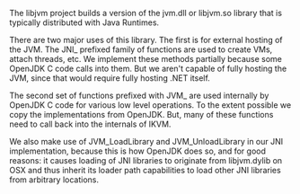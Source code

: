 The libjvm project builds a version of the jvm.dll or libjvm.so library that is typically distributed with Java Runtimes.

There are two major uses of this library. The first is for external hosting of the JVM. The JNI_ prefixed family of functions are used to create VMs, attach threads, etc. We implement these methods partially because some OpenJDK C code calls into them. But we aren't capable of fully hosting the JVM, since that would require fully hosting .NET itself.

The second set of functions prefixed with JVM_ are used internally by OpenJDK C code for various low level operations. To the extent possible we copy the implementations from OpenJDK. But, many of these functions need to call back into the internals of IKVM.

We also make use of JVM_LoadLibrary and JVM_UnloadLibrary in our JNI implementation, because this is how OpenJDK does so, and for good reasons: it causes loading of JNI libraries to originate from libjvm.dylib on OSX and thus inherit its loader path capabilities to load other JNI libraries from arbitrary locations.

